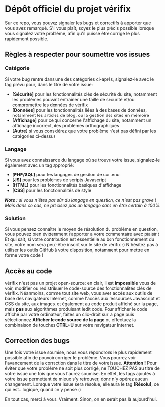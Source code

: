 # Dépôt officiel du projet vérifix

Sur ce repo, vous pouvez signaler les bugs et correctifs à apporter que vous avez remarqué. S'il vous plaît, soyez le plus précis possible lorsque vous signalez votre problème, afin qu'il puisse être corrigé le plus rapidement possible.

## Règles à respecter pour soumettre vos issues
### Catégorie
Si votre bug rentre dans une des catégories ci-après, signalez-le avec le tag prévu pour, dans le titre de votre issue:
  - **[Sécurité]** pour les fonctionnalités clés de sécurité du site, notamment les problèmes pouvant entraîner une faille de sécurité et/ou compromettre les données de vérifix
  - **[Données]** pour les fonctionnalités liées à des bases de données, notamment les articles de blog, ou la gestion des sites en mémoire
  - **[Affichage]** pour ce qui concerne l'affichage du site, notamment un affichage incorrect, des problèmes orthographiques
  - **[Autre]** si vous considérez que votre problème n'est pas défini par les catégories ci-dessus
  
### Langage
Si vous avez connaissance du langage où se trouve votre issue, signalez-le également avec un tag approprié:
  - **[PHP/SQL]** pour les langages de gestion de contenu
  - **[JS]** pour les problèmes de scripts Javascript
  - **[HTML]** pour les fonctionnalités basiques d'affichage
  - **[CSS]** pour les fonctionnalités de style
  
***Note :*** *si vous n'êtes pas sûr du langage en question, ce n'est pas grave ! Mais dans ce cas, ne précisez pas un langage sans en être certain à 100%.*

### Solution
Si vous pensez connaître le moyen de résolution du problème en question, vous pouvez bien évidemment l'apporter à votre commentaire avec plaisir ! Et qui sait, si votre contribution est essentielle au bon fonctionnement du site, votre nom sera peut-être inscrit sur le site de vérifix :)
N'hésitez pas à utiliser les outils GitHub à votre disposition, notamment pour mettre en forme votre code !

## Accès au code
vérifix n'est pas un projet open-source: en clair, il est **impossible** vous de voir, modifier ou redistribuer le code-source des fonctionnalités clés de vérifix.
Néanmoins, comme tout site web, vous avez accès aux outils de base des navigateurs Internet, comme l'accès aux ressources Javascript et CSS du site, aux images, et également au code produit affiché sur la page, mais **pas** aux algorithmes produisant ledit code. Pour afficher le code affiché par votre ordinateur, faites un clic-droit sur la page puis sélectionnez **Afficher le code source de la page** ou effectuez la combinaison de touches **CTRL+U** sur votre navigateur Internet.

## Correction des bugs
Une fois votre issue soumise, nous vous répondrons le plus rapidement possible afin de pouvoir corriger le problème.
Vous pourrez voir l'avancement de la correction dans le titre de votre issue. **Attention !** Pour éviter que votre problème ne soit plus corrigé, ne TOUCHEZ PAS au titre de votre issue une fois que vous l'aurez soumise. En effet, les tags ajoutés à votre issue permettant de mieux s'y retrouver, donc n'y opérez aucun changement.
Lorsque votre issue sera résolue, elle aura le tag **[Résolu]**, ce qui est.. logique, quand on y pense :)



En tout cas, merci à vous. Vraiment. Sinon, on en serait pas là aujourd'hui.

